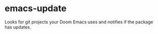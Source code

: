 # emacs-update
Looks for git projects your Doom Emacs uses and notifies if the package has updates.
